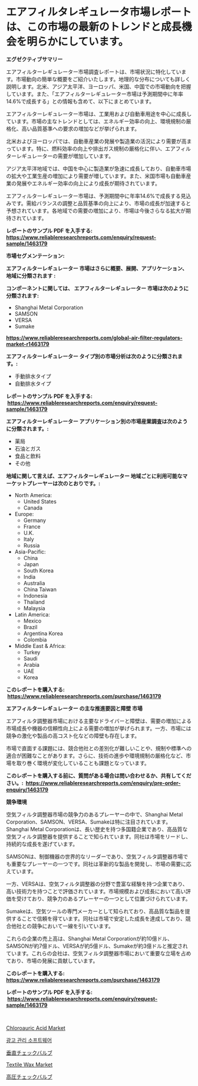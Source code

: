 <p><h1>エアフィルタレギュレータ市場レポートは、この市場の最新のトレンドと成長機会を明らかにしています。</h1></p><p><strong>エグゼクティブサマリー</strong></p>
<p><p>エアフィルターレギュレーター市場調査レポートは、市場状況に特化しています。市場動向の簡単な概要をご紹介いたします。地理的な分布についても詳しく説明します。北米、アジア太平洋、ヨーロッパ、米国、中国での市場動向を把握しています。また、「エアフィルターレギュレーター市場は予測期間中に年率14.6%で成長する」との情報も含めて、以下にまとめています。</p><p>エアフィルターレギュレーター市場は、工業用および自動車用途を中心に成長しています。市場の主なトレンドとしては、エネルギー効率の向上、環境規制の厳格化、高い品質基準への要求の増加などが挙げられます。</p><p>北米およびヨーロッパでは、自動車産業の発展や製造業の活況により需要が高まっています。特に、燃料効率の向上や排出ガス規制の厳格化に伴い、エアフィルターレギュレーターの需要が増加しています。</p><p>アジア太平洋地域では、中国を中心に製造業が急速に成長しており、自動車市場の拡大や工業生産の増加により需要が増しています。また、米国市場も自動車産業の発展やエネルギー効率の向上により成長が期待されています。</p><p>エアフィルターレギュレーター市場は、予測期間中に年率14.6%で成長する見込みです。需給バランスの調整と品質基準の向上により、市場の成長が加速すると予想されています。各地域での需要の増加により、市場は今後さらなる拡大が期待されています。</p></p>
<p><strong>レポートのサンプル PDF を入手する: <a href="https://www.reliableresearchreports.com/enquiry/request-sample/1463179">https://www.reliableresearchreports.com/enquiry/request-sample/1463179</a></strong></p>
<p><strong>市場セグメンテーション:</strong></p>
<p><strong> エアフィルターレギュレーター 市場はさらに概要、展開、アプリケーション、地域に分類されます :</strong></p>
<p><strong>コンポーネントに関しては、 エアフィルターレギュレーター 市場は次のように分類されます: &nbsp;</strong></p>
<p><ul><li>Shanghai Metal Corporation</li><li>SAMSON</li><li>VERSA</li><li>Sumake</li></ul></p>
<p><strong><a href="https://www.reliableresearchreports.com/global-air-filter-regulators-market-r1463179">https://www.reliableresearchreports.com/global-air-filter-regulators-market-r1463179</a></strong></p>
<p><strong> エアフィルターレギュレーター タイプ別の市場分析は次のように分類されます。:</strong></p>
<p><ul><li>手動排水タイプ</li><li>自動排水タイプ</li></ul></p>
<p><strong>レポートのサンプル PDF を入手する: &nbsp;<a href="https://www.reliableresearchreports.com/enquiry/request-sample/1463179">https://www.reliableresearchreports.com/enquiry/request-sample/1463179</a></strong></p>
<p><strong> エアフィルターレギュレーター アプリケーション別の市場産業調査は次のように分類されます。:</strong></p>
<p><ul><li>薬局</li><li>石油とガス</li><li>食品と飲料</li><li>その他</li></ul></p>
<p><strong>地域に関して言えば、エアフィルターレギュレーター 地域ごとに利用可能なマーケットプレーヤーは次のとおりです。:</strong></p>
<p><ul>
    <li>
        North America:
        <ul>
            <li>United States</li>
            <li>Canada</li>
        </ul>
    </li>
    <li>
        Europe:
        <ul>
            <li>Germany</li>
            <li>France</li>
            <li>U.K.</li>
            <li>Italy</li>
            <li>Russia</li>
        </ul>
    </li>
    <li>
        Asia-Pacific:
        <ul>
            <li>China</li>
            <li>Japan</li>
            <li>South Korea</li>
            <li>India</li>
            <li>Australia</li>
            <li>China Taiwan</li>
            <li>Indonesia</li>
            <li>Thailand</li>
            <li>Malaysia</li>
        </ul>
    </li>
    <li>
        Latin America:
        <ul>
            <li>Mexico</li>
            <li>Brazil</li>
            <li>Argentina Korea</li>
            <li>Colombia</li>
        </ul>
    </li>
    <li>
        Middle East & Africa:
        <ul>
            <li>Turkey</li>
            <li>Saudi</li>
            <li>Arabia</li>
            <li>UAE</li>
            <li>Korea</li>
        </ul>
    </li>
    </ul></p>
<p><strong>このレポートを購入する: &nbsp;<a href="https://www.reliableresearchreports.com/purchase/1463179">https://www.reliableresearchreports.com/purchase/1463179</a></strong></p>
<p><strong>エアフィルターレギュレーター の主な推進要因と障壁 市場</strong></p>
<p><p>エアフィルタ調整器市場における主要なドライバーと障壁は、需要の増加による市場成長や機器の信頼性向上による需要の増加が挙げられます。一方、市場には競争の激化や製品の高コスト化などの障壁も存在します。</p><p>市場で直面する課題には、競合他社との差別化が難しいことや、規制や標準への適合が困難なことがあります。さらに、技術の進歩や環境規制の厳格化など、市場を取り巻く環境が変化していることも課題となっています。</p></p>
<p><strong>このレポートを購入する前に、質問がある場合は問い合わせるか、共有してください。:&nbsp; <a href="https://www.reliableresearchreports.com/enquiry/pre-order-enquiry/1463179">https://www.reliableresearchreports.com/enquiry/pre-order-enquiry/1463179</a></strong></p>
<p><strong>競争環境</strong></p>
<p><p>空気フィルタ調整器市場の競争力のあるプレーヤーの中で、Shanghai Metal Corporation、SAMSON、VERSA、Sumakeは特に注目されています。Shanghai Metal Corporationは、長い歴史を持つ多国籍企業であり、高品質な空気フィルタ調整器を提供することで知られています。同社は市場をリードし、持続的な成長を遂げています。  </p><p>SAMSONは、制御機器の世界的なリーダーであり、空気フィルタ調整器市場でも重要なプレーヤーの一つです。同社は革新的な製品を開発し、市場の需要に応えています。  </p><p>一方、VERSAは、空気フィルタ調整器の分野で豊富な経験を持つ企業であり、高い技術力を持つことで評価されています。市場規模および成長において高い評価を受けており、競争力のあるプレーヤーの一つとして位置づけられています。  </p><p>Sumakeは、空気ツールの専門メーカーとして知られており、高品質な製品を提供することで信頼を得ています。同社は市場で安定した成長を達成しており、競合他社との競争において一線を引いています。  </p><p>これらの企業の売上高は、Shanghai Metal Corporationが約10億ドル、SAMSONが約7億ドル、VERSAが約5億ドル、Sumakeが約3億ドルと推定されています。これらの会社は、空気フィルタ調整器市場において重要な立場を占めており、市場の発展に貢献しています。</p></p>
<p><strong>このレポートを購入する: &nbsp; <a href="https://www.reliableresearchreports.com/purchase/1463179">https://www.reliableresearchreports.com/purchase/1463179</a></strong></p>
<p><strong>レポートのサンプル PDF を入手する: &nbsp;<a href="https://www.reliableresearchreports.com/enquiry/request-sample/1463179">https://www.reliableresearchreports.com/enquiry/request-sample/1463179</a></strong><strong></strong></p>
<p>&nbsp;</p>
<p><p><a href="https://www.linkedin.com/pulse/chloroauric-acid-market-analysis-size-global-industry-overview-ziknc?trackingId=DewU%2BIQ4fVECaWfRF5LLOg%3D%3D">Chloroauric Acid Market</a></p><p><a href="https://medium.com/@dulcewisozk/%ED%92%80%EC%9D%B4-%EA%B4%91%EA%B3%A0-%EA%B4%80%EB%A6%AC-%EC%86%8C%ED%94%84%ED%8A%B8%EC%9B%A8%EC%96%B4-%EC%8B%9C%EC%9E%A5-%EC%A7%80%ED%91%9C-%EC%8B%9C%EC%9E%A5-%EC%A0%90%EC%9C%A0%EC%9C%A8-%ED%8A%B8%EB%A0%8C%EB%93%9C-%EB%B0%8F-%EC%84%B1%EC%9E%A5-%ED%8C%A8%ED%84%B4-74d2a15c9307">광고 관리 소프트웨어</a></p><p><a href="https://github.com/mreklxf44233/Market-Research-Report-List-1/blob/main/552021130897.md">垂直チェックバルブ</a></p><p><a href="https://www.linkedin.com/pulse/textile-wax-market-size-growth-forecast-from-2024-2031-imarkete-abvjf?trackingId=VBbLCr1hfKs8HkwXA%2Fa9yQ%3D%3D">Textile Wax Market</a></p><p><a href="https://github.com/cbigkbh02719/Market-Research-Report-List-1/blob/main/192476030898.md">高圧チェックバルブ</a></p></p>